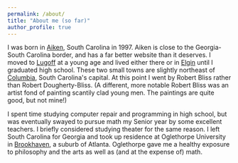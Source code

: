 ```yaml
---
permalink: /about/
title: "About me (so far)"
author_profile: true
---
```


I was born in [Aiken](https://www.visitaikensc.com/), South Carolina in 1997.
Aiken is close to the Georgia-South Carolina border, and has a far better
website than it deserves. I moved to
[Lugoff](https://en.wikipedia.org/wiki/Lugoff,_South_Carolina) at a young age
and lived either there or in
[Elgin](https://en.wikipedia.org/wiki/Elgin,_Kershaw_County,_South_Carolina)
until I graduated high school. These two small towns are slightly northeast of
[Columbia](https://en.wikipedia.org/wiki/Columbia,_South_Carolina), South
Carolina's capital. At this point I went by Robert Bliss rather than Robert
Dougherty-Bliss. (A different, more notable Robert Bliss was an artist fond of
painting scantily clad young men. The paintings are quite good, but not mine!)

I spent time studying computer repair and programming in high school, but was
eventually swayed to pursue math my Senior year by some excellent teachers.
I briefly considered studying theater for the same reason. I left South
Carolina for Georgia and took up residence at Oglethorpe University in
[Brookhaven](https://www.brookhavenga.gov/), a suburb of Atlanta. Oglethorpe
gave me a healthy exposure to philosophy and the arts as well as (and at the
expense of) math.
